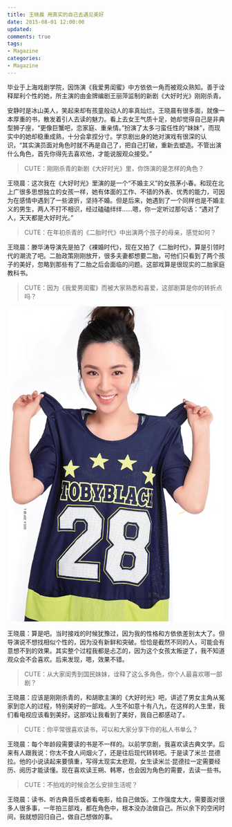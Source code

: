 ```yaml
---
title: 王晓晨 用真实的自己去遇见美好
date: 2015-08-01 12:00:00
updated:
comments: true
tags:
- Magazine
categories:
- Magazine
---
```


毕业于上海戏剧学院，因饰演《我爱男闺蜜》中方依依一角而被观众熟知。善于诠释犀利个性的她，所主演的由金牌编剧王丽萍监制的新剧《大好时光》刚刚杀青。

<!--more-->

安静时是冰山美人，笑起来却有孩童般动人的率真灿烂。王晓晨有很多面，就像一本厚重的书，散发着引人去读的魅力。看上去女王气质十足，她却觉得自己是非典型狮子座，“更像巨蟹吧，恋家庭、重亲情。”扮演了太多刁蛮任性的“妹妹”，而现实中的她却稳重成熟，十分会拿捏分寸。学京剧出身的她对演戏有很深的认识，“其实演员面对角色时就不再是自己了，把自己打破，重新去塑造。不管出演什么角色，首先你得先去喜欢他，才能说服观众接受。”

>CUTE：刚刚杀青的新剧《大好时光》里，你饰演的是怎样的角色？

王晓晨：这次我在《大好时光》里演的是一个“不婚主义”的女孩茅小春。和现在北上广很多思想独立的女孩一样，她有体面的工作、不错的外表、优秀的能力，可因为在感情中遇到了一些波折，坚持不婚。但是后来，她遇到了一个同样也是不婚主义的男生，两人不打不相识，经过磕磕绊绊……嗯，你一定听过那句话：“遇对了人，天天都是大好时光。”

>CUTE：在年初杀青的《二胎时代》中出演两个孩子的母亲，感觉如何？

王晓晨：滕华涛导演先是拍了《裸婚时代》，现在又拍了《二胎时代》，算是引领时代的潮流了吧。二胎政策刚刚放开，很多夫妻都想要二胎，可他们只看到了两个孩子的美好，忽略到那些有了二胎之后会面临的问题。这部戏算是很现实的二胎家庭教科书。

>CUTE：因为《我爱男闺蜜》而被大家熟悉和喜爱，这部剧算是你的转折点吗？


![](/img/magazine/010/011-001.jpeg)


王晓晨：算是吧。当时接戏的时候犹豫过，因为我的性格和方依依差别太大了。但导演说不想找相似个性的，因为没有新鲜和突破。恰恰是截然不同的人，可能会有意想不到的效果。其实整个过程我都是忐忑的，因为这个女孩太叛逆了，我不知道观众会不会喜欢。后来发现，嗯，效果不错。

>CUTE：从大家闺秀到国民妹妹，诠释了这么多角色，你个人最喜欢哪一部剧？

王晓晨：应该是刚刚杀青的，和胡歌主演的《大好时光》吧，讲述了男女主角从冤家到恋人的过程，特别美好的一部戏。人生不如意十有八九，在这样的人生里，我们看电视应该看到美好。这部戏让我看到了美好，我自己都感动了。

>CUTE：你平常很喜欢读书，可以和大家分享下你的私人书单么？

王晓晨：每个年龄段需要读的书是不一样的。以前学京剧，我喜欢读古典文学。后来有人跟我说：你太不食人间烟火了，还是往后现代转转吧。于是读了米兰·昆德拉。他的小说读起来要慎重，写得太现实太悲观，女生读米兰·昆德拉一定需要经历、阅历才能读懂。现在喜欢读王朔、韩寒，也会因为角色的需要，去读一些书。

>CUTE：不拍戏的时候会怎么安排生活呢？

王晓晨：读书、听古典音乐或者看电影，给自己做饭。工作强度太大，需要面对很多人很多事，一年拍三部戏，都在角色中，根本没办法做自己。所以余下的空闲时间，我就想回归自己，做自己想做的事。
